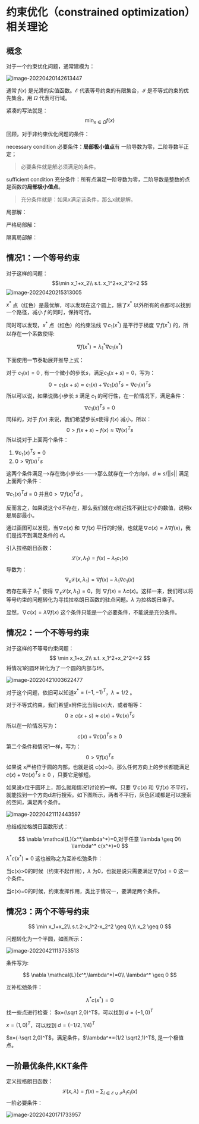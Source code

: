 # 约束优化（constrained optimization）相关理论

## 概念

对于一个约束优化问题，通常建模为：

![image-20220420142613447](%E7%BA%A6%E6%9D%9F%E4%BC%98%E5%8C%96%EF%BC%88constrained%20optimization%EF%BC%89%E7%9B%B8%E5%85%B3%E7%90%86%E8%AE%BA.assets/image-20220420142613447.png)

通常 $f(x)$ 是光滑的实值函数。$\mathcal{E}$ 代表等号约束的有限集合，$\mathcal{I}$ 是不等式约束的优先集合。用 $\Omega$ 代表可行域。

紧凑的写法就是：
$$
\min_{x\in\Omega} f(x)
$$

回顾，对于非约束优化问题的条件：

necessary condition 必要条件：**局部极小值点**有 一阶导数为零，二阶导数半正定；

> 必要条件就是解必须满足的条件。

sufficient condition 充分条件：所有点满足一阶导数为零，二阶导数是整数的点是函数的**局部极小值点**。

> 充分条件就是：如果x满足该条件，那么x就是解。

局部解：

严格局部解：

隔离局部解：

## 情况1：一个等号约束

对于这样的问题：
$$\min x_1+x_2\\ s.t. x_1^2+x_2^2=2 $$
![image-20220420215313005](%E7%BA%A6%E6%9D%9F%E4%BC%98%E5%8C%96%EF%BC%88constrained%20optimization%EF%BC%89%E7%9B%B8%E5%85%B3%E7%90%86%E8%AE%BA.assets/image-20220420215313005.png)

$x^*$ 点（红色）是最优解，可以发现在这个圆上，除了$x^*$ 以外所有的点都可以找到一个路径，减小 $f$ 的同时，保持可行。

同时可以发现，$x^*$ 点（红色）的约束法线 $\nabla c_{1}\left(x^{*}\right)$ 是平行于梯度 $\nabla f(x^*)$ 的，所以存在一个系数使得:

$$
\nabla f\left(x^{*}\right)=\lambda_{1}^{*} \nabla c_{1}\left(x^{*}\right)
$$

下面使用一节泰勒展开推导上式：

对于 $c_{1}\left(x\right)=0$ , 有一个微小的步长$s$，满足$c_1(x+s)=0$，写为：
$$
0=c_1(x+s)\approx c_1(x)+ \nabla c_1(x)^Ts=\nabla c_1(x)^Ts
$$
 所以可以说，如果说微小步长 $s$ 满足 $c_1$ 的可行性，在一阶情况下，满足条件：
$$
\nabla c_1(x)^Ts=0
$$
同样的，对于 $f(x)$ 来说，我们希望步长s使得 $f(x)$ 减小，所以：
$$
0>f(x+s)-f(x)\approx \nabla f(x)^Ts
$$
所以说对于上面两个条件：

1. $\nabla c_1(x)^Ts=0$
2. $0> \nabla f(x)^Ts$ 

这两个条件满足-->存在微小步长s--->那么就存在一个方向d，$d \approx s/||s||$ 满足上面两个条件：

$\nabla c_1(x)^Td=0$ 并且$0> \nabla f(x)^Td$ 。

反而言之，如果说这个d不存在，那么我们就在x附近找不到比它小的数值，说明x是局部最小。

通过画图可以发现，当$\nabla c(x)$ 和 $\nabla f(x)$ 平行的时候，也就是$\nabla c(x)=\lambda \nabla f(x)$，我们是找不到满足条件的  $d$。

引入拉格朗日函数：
$$
\mathcal{L}\left(x, \lambda_{1}\right)=f(x)-\lambda_{1} c_{1}(x)
$$
导数为：
$$
\nabla_{x} \mathcal{L}\left(x, \lambda_{1}\right)=\nabla f(x)-\lambda_{1} \nabla c_{1}(x)
$$
若存在乘子 $\lambda_{1}^*$ 使得 $\nabla_{x} \mathcal{L}\left(x, \lambda_{1}\right)=0$，则 $\nabla f(x)=\lambda c(x)$。这样一来，我们可以将等号约束的问题转化为寻找拉格朗日函数的驻点问题。$\lambda$ 为拉格朗日乘子。

显然，$\nabla c(x)=\lambda \nabla f(x)$ 这个条件只能是一个必要条件，不能说是充分条件。

## 情况2：一个不等号约束

对于这样的不等号约束问题：
$$
\min x_1+x_2\\
s.t. x_1^2+x_2^2<=2
$$
将情况1的圆环转化为了一个圆的内部与环。

![image-20220421003622477](%E7%BA%A6%E6%9D%9F%E4%BC%98%E5%8C%96%EF%BC%88constrained%20optimization%EF%BC%89%E7%9B%B8%E5%85%B3%E7%90%86%E8%AE%BA.assets/image-20220421003622477.png)

对于这个问题，依旧可以知道$x^*=(-1,-1)^T$，$\lambda =1/2$ 。

对于不等式约束，我们希望x附件比当前c(x)大，或者相等：
$$
0 \geq c(x+s) \approx c(x)+ \nabla c(x)^Ts
$$
所以在一阶情况写为：
$$
c(x)+ \nabla c(x)^Ts \geq 0
$$
第二个条件和情况1一样，写为：
$$
0> \nabla f(x)^Ts
$$
如果说 x严格位于圆的内部，也就是说 c(x)>0。那么任何方向上的步长都能满足$c(x)+ \nabla c(x)^Ts \geq 0$ ，只要它足够短。

如果说x位于圆环上，那么就和情况1讨论的一样。只要 $\nabla c(x)$ 和 $\nabla f(x)$ 不平行，就能找到一个方向d进行搜索。如下图所示，两者不平行，灰色区域都是可以搜索的空间，满足两个条件。

![image-20220421112443597](%E7%BA%A6%E6%9D%9F%E4%BC%98%E5%8C%96%EF%BC%88constrained%20optimization%EF%BC%89%E7%9B%B8%E5%85%B3%E7%90%86%E8%AE%BA.assets/image-20220421112443597.png)

总结成拉格朗日函数形式：

$$
\nabla \mathcal{L}(x^*,\lambda^*)=0,对于任意 \lambda \geq 0\\
\lambda^* c(x^*)=0
$$

$\lambda^* c(x^*)=0$ 这也被称之为互补松弛条件：

当c(x)>0的时候（约束不起作用），$\lambda$ 为0，也就是说只需要满足$\nabla f(x)=0$ 这一个条件。

当c(x)=0的时候，约束发挥作用，类比于情况一，要满足两个条件。 

## 情况3：两个不等号约束

$$
\min x_1+x_2\\
s.t.2-x_1^2-x_2^2 \geq 0,\\
x_2 \geq 0
$$

问题转化为一个半圆，如图所示：

![image-20220421113753513](%E7%BA%A6%E6%9D%9F%E4%BC%98%E5%8C%96%EF%BC%88constrained%20optimization%EF%BC%89%E7%9B%B8%E5%85%B3%E7%90%86%E8%AE%BA.assets/image-20220421113753513.png)

条件写为:

$$
\nabla \mathcal{L}(x^*,\lambda^*)=0\\
\lambda^* \geq 0
$$ 

互补松弛条件：

$$
\lambda^* c(x^*)=0
$$

找一些点进行检查：
$x=(\sqrt 2,0)^T$，可以找到 $d=(-1,0)^T$

$x=(1,0)^T$，可以找到 $d=(-1/2,1/4)^T$

$x=(-\sqrt 2,0)^T$，满足条件，$\lambda^*=(1/2 \sqrt2,1)^T$, 是一个极值点。

## 一阶最优条件,KKT条件

定义拉格朗日函数：
$$
\mathcal{L}(x, \lambda)=f(x)-\sum_{i \in \mathcal{E} \cup \mathcal{I}} \lambda_{i} c_{i}(x)
$$
一阶必要条件：

![image-20220420171733957](%E7%BA%A6%E6%9D%9F%E4%BC%98%E5%8C%96%EF%BC%88constrained%20optimization%EF%BC%89%E7%9B%B8%E5%85%B3%E7%90%86%E8%AE%BA.assets/image-20220420171733957.png)